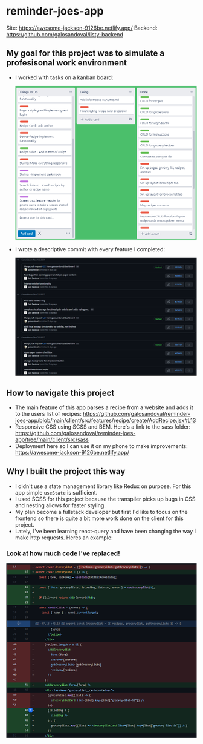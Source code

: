 # reminder-joes-app

Site: https://awesome-jackson-9126be.netlify.app/
Backend: https://github.com/galosandoval/listy-backend

## My goal for this project was to simulate a profesisonal work environment

- I worked with tasks on a kanban board:

  ![](public/TJ%20Trello.png)

- I wrote a descriptive commit with every feature I completed:

  ![](public/TJ%20Commit%20History.png)

## How to navigate this project

- The main feature of this app parses a recipe from a website and adds it to the users list of recipes: https://github.com/galosandoval/reminder-joes-app/blob/main/client/src/features/recipe/create/AddRecipe.jsx#L13
- Responsive CSS using SCSS and BEM. Here's a link to the sass folder: https://github.com/galosandoval/reminder-joes-app/tree/main/client/src/sass
- Deployment here so I can use it on my phone to make improvements: https://awesome-jackson-9126be.netlify.app/

## Why I built the project this way

- I didn't use a state management library like Redux on purpose. For this app simple `useState` is
  sufficient.
- I used SCSS for this project because the transpiler picks up bugs in CSS and nesting allows for faster styling.
- My plan become a fullstack developer but first I'd like to focus on the frontend so there is quite a bit more work done on the client for this project.
- Lately, I've been learning react-query and have been changing the way I make http requests. Heres an example:

### Look at how much code I've replaced!

![](public/react-query-example.png)
